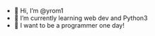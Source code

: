 - 👋 Hi, I’m @yrom1
- 🌱 I’m currently learning web dev and Python3
- 🌳 I want to be a programmer one day!
<!---
yrom1/yrom1 is a ✨ special ✨ repository because its `README.md` (this file) appears on your GitHub profile.
You can click the Preview link to take a look at your changes.
--->
